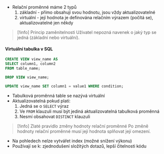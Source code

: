 - Relační proměnné máme 2 typů
	1) základní - přímo obsahují svou hodnotu, jsou vždy aktualizovatelné
	2) virtuální - její hodnota je definována relačním výrazem (počítá se), aktualizovatelné jen někdy

>[!info] Princip zaměnitelnosti
>Uživatel nepozná navenek o jaký typ se jedná (základní nebo virtuální).
#### Virtuální tabulka v SQL
```SQL
CREATE VIEW view_name AS
SELECT column1, column2
FROM table_name;

DROP VIEW view_name;

UPDATE view_name SET column1 = value1 WHERE condition;
```
- Tabulková proměnná table se nazývá virtuální
- Aktualizovatelná pokud platí:
	1. Jedná se o `SELECT` výraz
	2. Ve `FROM` klauzuli musí být jediná aktualizovatelná tabulková proměnná
	3. Nesmí obsahovat `DISTINCT` klauzuli

>[!info] Zlaté pravidlo změny hodnoty relační proměnné
> Po změně hodnoty relační proměnné musí její hodnota splňovat její omezení.

- Na pohledech nelze vytvářet index (možné snížení výkonu)
- Používají se k: zjednodušení složitých dotazů, lepší čitelnosti kódu